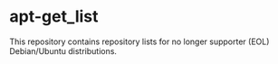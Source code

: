 apt-get_list
============

This repository contains repository lists for no longer supporter (EOL) Debian/Ubuntu distributions.
